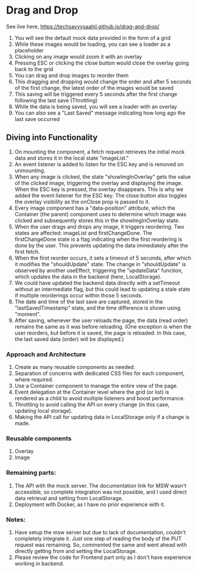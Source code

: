 # Drag and Drop

See live here, https://techsavvysaahil.github.io/drag-and-drop/

1. You will see the default mock data provided in the form of a grid
2. While these images would be loading, you can see a loader as a placeholder
3. Clicking on any image would zoom it with an overlay
4. Pressing ESC or clicking the close button would close the overlay going back to the grid
5. You can drag and drop images to reorder them
6. This dragging and dropping would change the order and after 5 seconds of the first change, the latest order of the images would be saved
7. This saving will be triggered every 5 seconds after the first change following the last save (Throttling)
8. While the data is being saved, you will see a loader with an overlay
9. You can also see a "Last Saved" message indicating how long ago the last save occurred

## Diving into Functionality

1. On mounting the component, a fetch request retrieves the initial mock data and stores it in the local state "imageList."
2. An event listener is added to listen for the ESC key and is removed on unmounting.
3. When any image is clicked, the state "showImgInOverlay" gets the value of the clicked image, triggering the overlay and displaying the image. When the ESC key is pressed, the overlay disappears. This is why we added the event listener for the ESC key. The close button also toggles the overlay visibility as the onClose prop is passed to it.
4. Every image component has a "data-position" attribute, which the Container (the parent) component uses to determine which image was clicked and subsequently stores this in the showImgInOverlay state.
5. When the user drags and drops any image, it triggers reordering. Two states are affected: imageList and firstChangeDone. The firstChangeDone state is a flag indicating when the first reordering is done by the user. This prevents updating the data immediately after the first fetch.
6. When the first reorder occurs, it sets a timeout of 5 seconds, after which it modifies the "shouldUpdate" state. The change in "shouldUpdate" is observed by another useEffect, triggering the "updateData" function, which updates the data in the backend (here, LocalStorage).
7. We could have updated the backend data directly with a setTimeout without an intermediate flag, but this could lead to updating a stale state if multiple reorderings occur within those 5 seconds.
8. The date and time of the last save are captured, stored in the "lastSavedTimestamp" state, and the time difference is shown using "moment".
9. After saving, whenever the user reloads the page, the data (read order) remains the same as it was before reloading.
   (One exception is when the user reorders, but before it is saved, the page is reloaded. In this case, the last saved data (order) will be displayed.)

### Approach and Architecture

1. Create as many reusable components as needed.
2. Separation of concerns with dedicated CSS files for each component, where required.
3. Use a Container component to manage the entire view of the page.
4. Event delegation at the Container level where the grid (or list) is rendered as a child to avoid multiple listeners and boost performance.
5. Throttling to avoid calling the API on every change (in this case, updating local storage).
6. Making the API call for updating data in LocalStorage only if a change is made.

### Reusable components

1. Overlay
2. Image

### Remaining parts:

1. The API with the mock server. The documentation link for MSW wasn't accessible, so complete integration was not possible, and I used direct data retrieval and setting from LocalStorage.
2. Deployment with Docker, as I have no prior experience with it.

### Notes:

1. Have setup the msw server but due to lack of documentation, couldn't completely integrate it. Just one step of reading the body of the PUT request was remaining. So, commented the same and went ahead with directly getting from and setting the LocalStorage.
2. Please review the code for Frontend part only as I don't have experience working in backend.
